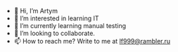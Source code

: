 - 👋 Hi, I’m Artym
- 👀 I’m interested  in learning IT
- 🌱 I’m currently learning manual testing
- 💞️ I’m looking to collaborate.
- 📫 How to reach me? Write to me at lf999@rambler.ru
